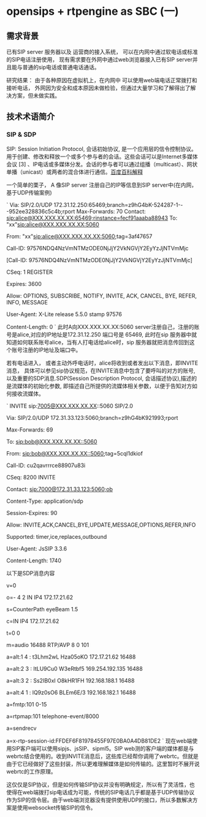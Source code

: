 # opensips + rtpengine as SBC (一)

## 需求背景
已有SIP server 服务器以及 运营商的接入系统， 可以在内网中通过软电话或标准的SIP电话注册使用， 现有需求要在外网中通过web浏览器接入已有SIP server并且能与普通的sip电话或普通电话通话。

研究结果： 由于各种原因在虚拟机上，在内网中 可以使用web端电话正常拨打和接听电话， 外网因为安全和成本原因未做检验，但通过大量学习和了解得出了解决方案，但未做实践。

## 技术术语简介

### SIP & SDP

SIP: Session Initiation Protocol, 会话初始协议, 是一个应用层的信令控制协议。用于创建、修改和释放一个或多个参与者的会话。这些会话可以是Internet多媒体会议 [3]  、IP电话或多媒体分发。会话的参与者可以通过组播（multicast）、网状单播（unicast）或两者的混合体进行通信。[百度百科解释](https://baike.baidu.com/item/SIP/33921?fromtitle=SIP%E5%8D%8F%E8%AE%AE&fromid=1179615)

一个简单的栗子， A 像SIP server 注册自己的IP等信息到SIP server中(在内网，基于UDP传输案例)

`
Via: SIP/2.0/UDP 172.31.12.250:65469;branch=z9hG4bK-524287-1---952ee328836c5c4b;rport
Max-Forwards: 70
Contact: <sip:alice@XXX.XXX.XX.XX:65469;rinstance=fecf91aaaba88943>
To: "xx"<sip:alice@XXX.XXX.XX.XX:5060>

From: "xx"<sip:alice@XXX.XXX.XX.XX:5060>;tag=3af47657

Call-ID: 97576NDQ4NzVmNTMzODE0NjJjY2VkNGVjY2EyYzJjNTVmMjc

[Call-ID: 97576NDQ4NzVmNTMzODE0NjJjY2VkNGVjY2EyYzJjNTVmMjc]

CSeq: 1 REGISTER

Expires: 3600

Allow: OPTIONS, SUBSCRIBE, NOTIFY, INVITE, ACK, CANCEL, BYE, REFER, INFO, MESSAGE

User-Agent: X-Lite release 5.5.0 stamp 97576

Content-Length: 0
`
此时A向XXX.XXX.XX.XX:5060 server注册自己，注册的账号是alice,对应的IP地址是172.31.12.250 端口号是 65469, 此时在sip 服务器中就知道如何联系账号alice，当有人打电话给alice时，sip 服务器就把消息传回到这个账号注册的IP地址及端口中。


若有电话进入， 或者主动外呼电话时，alice将收到或者发出以下消息，即INVITE消息， 具体可以参见sip协议规范，在INVITE消息中包含了要呼叫的对方的账号,以及重要的SDP消息.SDP(Session Description Protocol, 会话描述协议),描述的是流媒体的初始化参数, 即描述自己所提供的流媒体相关参数，以便于告知对方如何接收流媒体。

`
INVITE sip:7005@XXX.XXX.XX.XX::5060 SIP/2.0

Via: SIP/2.0/UDP 172.31.33.123:5060;branch=z9hG4bK921993;rport

Max-Forwards: 69

To:  <sip:bob@XXX.XXX.XX.XX::5060>

From:  <sip:bob@XXX.XXX.XX.XX::5060>;tag=5cql1dkiof

Call-ID: cu2qavrrrce88907u83i

CSeq: 8200 INVITE

Contact:  <sip:7000@172.31.33.123:5060;ob>

Content-Type: application/sdp

Session-Expires: 90

Allow: INVITE,ACK,CANCEL,BYE,UPDATE,MESSAGE,OPTIONS,REFER,INFO

Supported: timer,ice,replaces,outbound

User-Agent: JsSIP 3.3.6

Content-Length: 1740

以下是SDP消息内容

v=0

o=- 4 2 IN IP4 172.17.21.62

s=CounterPath eyeBeam 1.5

c=IN IP4 172.17.21.62

t=0 0

m=audio 16488 RTP/AVP 8 0 101

a=alt:1 4 : t3Lhm2wL Hza05oKO 172.17.21.62 16488

a=alt:2 3 : ItLU9Cu0 W3eRtbf5 169.254.192.135 16488

a=alt:3 2 : Ss2IB0xI O8kHR1FH 192.168.188.1 16488

a=alt:4 1 : lQ9z0sO6 BLEm6E/3 192.168.182.1 16488

a=fmtp:101 0-15

a=rtpmap:101 telephone-event/8000

a=sendrecv

a=x-rtp-session-id:FFDEF6F81978455F97E0BA0A4DB81DE2
`
现在web端使用SIP客户端可以使用sipjs、jsSIP、sipml5。SIP web测的客户端的媒体都是与webrtc结合使用的。收到INVITE消息后，这些库已经帮你调用了webrtc。但就是由于它已经做好了这些封装，所以更难理解媒体是如何传输的。这里暂时不展开说webrtc的工作原理。

这仅仅是SIP协议，但是如何传输SIP协议并没有明确规定，所以有了灵活性，也使得在web端拨打sip电话成为可能，传统的SIP电话几乎都是基于UDP传输协议作为SIP的信令层。由于web端浏览器没有提供使用UDP的接口，所以多数解决方案是使用websocket传输SIP的信令。